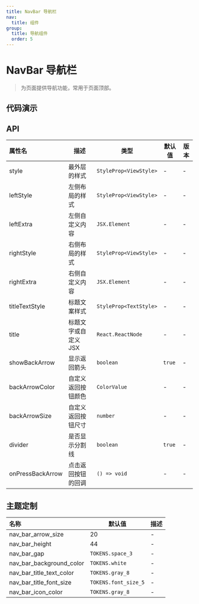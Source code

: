 ```yaml
---
title: NavBar 导航栏
nav:
  title: 组件
group:
  title: 导航组件
  order: 5
---
```


# NavBar 导航栏

> 为页面提供导航功能，常用于页面顶部。

## 代码演示

<code src="./__fixtures__/basic.tsx"></code>

## API

| 属性名           | 描述                 | 类型                   | 默认值 | 版本 |
| :--------------- | -------------------- | ---------------------- | ------ | ---- |
| style            | 最外层的样式         | `StyleProp<ViewStyle>` | -      | -    |
| leftStyle        | 左侧布局的样式       | `StyleProp<ViewStyle>` | -      | -    |
| leftExtra        | 左侧自定义内容       | `JSX.Element`          | -      | -    |
| rightStyle       | 右侧布局的样式       | `StyleProp<ViewStyle>` | -      | -    |
| rightExtra       | 右侧自定义内容       | `JSX.Element`          | -      | -    |
| titleTextStyle   | 标题文案样式         | `StyleProp<TextStyle>` | -      | -    |
| title            | 标题文字或自定义 JSX | `React.ReactNode`      | -      | -    |
| showBackArrow    | 显示返回箭头         | `boolean`              | `true` | -    |
| backArrowColor   | 自定义返回按钮颜色   | `ColorValue`           | -      | -    |
| backArrowSize    | 自定义返回按钮尺寸   | `number`               | -      | -    |
| divider          | 是否显示分割线       | `boolean`              | `true` | -    |
| onPressBackArrow | 点击返回按钮的回调   | `() => void`           | -      | -    |

## 主题定制

| 名称                     | 默认值               | 描述 |
| :----------------------- | -------------------- | ---- |
| nav_bar_arrow_size       | 20                   | -    |
| nav_bar_height           | 44                   | -    |
| nav_bar_gap              | `TOKENS.space_3`     | -    |
| nav_bar_background_color | `TOKENS.white`       | -    |
| nav_bar_title_text_color | `TOKENS.gray_8`      | -    |
| nav_bar_title_font_size  | `TOKENS.font_size_5` | -    |
| nav_bar_icon_color       | `TOKENS.gray_8`      | -    |
